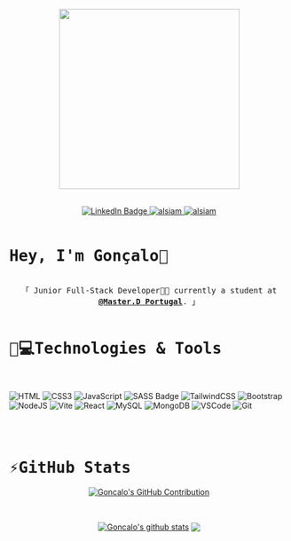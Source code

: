 <p align="center"><img src="https://cdn.dribbble.com/users/1162077/screenshots/3848914/programmer.gif" width="325px" align="center"/></p>

<br>

  <div align="center">
    <a href="https://www.linkedin.com/in/goncalopereiraa/" target="_blank">
      <img src="https://img.shields.io/badge/LinkedIn-blue?style=for-the-badge&logo=linkedin&logoColor=white" alt="LinkedIn Badge"/>
    </a>
    <a href="https://instagram.com/_goncalopereiraa" target="_blank">
      <img src="https://img.shields.io/badge/Instagram-fe4164?style=for-the-badge&logo=instagram&logoColor=white" alt="alsiam" />
    </a> 
    <a href="https://facebook.com/goncalopereiraa" target="_blank">
      <img src="https://img.shields.io/badge/Facebook-20BEFF?&style=for-the-badge&logo=facebook&logoColor=white" alt="alsiam"  />
    </a> 
  </div>

  <br>
  
  <h1>
    <samp>Hey, I'm Gonçalo👋</spam>
  </h1>
  <p align="center">
    <samp>
      <br>
      「 Junior Full-Stack Developer👨‍💻 currently a student at <a href="https://www.masterd.pt/" target="_blank"><b>@Master.D Portugal</b></a>. 」
      <br>
      <br>
    </samp>
  </p>
  <h1>
    <samp>
      🚀💻Technologies & Tools
    </samp>
  </h1>
<br>

![HTML](https://img.shields.io/badge/HTML5-E34F26?style=for-the-badge&logo=html5&logoColor=white)
![CSS3](https://img.shields.io/badge/CSS3-1572B6?style=for-the-badge&logo=css3&logoColor=white)
![JavaScript](https://img.shields.io/badge/javascript-%23323330.svg?style=for-the-badge&logo=javascript&logoColor=%23F7DF1E)
![SASS Badge](https://img.shields.io/badge/Sass-CC6699?style=for-the-badge&logo=sass&logoColor=white)
![TailwindCSS](https://img.shields.io/badge/tailwindcss-%2338B2AC.svg?style=for-the-badge&logo=tailwind-css&logoColor=white)
![Bootstrap](https://img.shields.io/badge/Bootstrap-563D7C?style=for-the-badge&logo=bootstrap&logoColor=white)
![NodeJS](https://img.shields.io/badge/node.js-6DA55F?style=for-the-badge&logo=node.js&logoColor=white)
![Vite](https://img.shields.io/badge/vite-%23646CFF.svg?style=for-the-badge&logo=vite&logoColor=white)
![React](https://img.shields.io/badge/react-%2320232a.svg?style=for-the-badge&logo=react&logoColor=%2361DAFB)
![MySQL](https://img.shields.io/badge/mysql-%2300f.svg?style=for-the-badge&logo=mysql&logoColor=white)
![MongoDB](https://img.shields.io/badge/MongoDB-%234ea94b.svg?style=for-the-badge&logo=mongodb&logoColor=white)
![VSCode](https://img.shields.io/badge/Visual_Studio-0078d7?style=for-the-badge&logo=visual%20studio&logoColor=white)
![Git](https://img.shields.io/badge/Git-F05032?style=for-the-badge&logo=git&logoColor=white)

<br>
<br>
  <h1>
    <samp>⚡️GitHub Stats</samp>
  </h1>

  <p align="center">
    <a href="https://github.com/GoncaloPerei">
      <img src="https://github-profile-summary-cards.vercel.app/api/cards/profile-details?username=GoncaloPerei&theme=dracula" alt="Goncalo's GitHub Contribution"/>
    </a>
  </p>

  <br>
  
  <p align="center"><a href="https://github.com/GoncaloPerei/github-readme-stats"><img align="center" src="https://github-readme-stats.vercel.app/api?username=GoncaloPerei&show_icons=true&include_all_commits=true&theme=dracula&hide_border=true" alt="Goncalo's github stats" /></a>  <a href="https://github.com/GoncaloPeri/github-readme-stats"><img align="center" src="https://github-readme-stats.vercel.app/api/top-langs/?username=GoncaloPerei&layout=compact&theme=dracula&hide_border=true" /></a></p>

